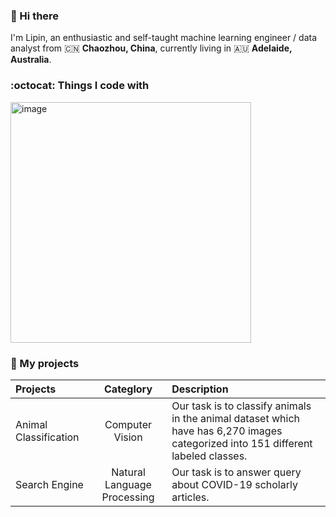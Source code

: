 ### 👋 Hi there 

I'm Lipin, an enthusiastic and self-taught machine learning engineer / data analyst  from 🇨🇳 **Chaozhou, China**, currently living in 🇦🇺 **Adelaide, Australia**.

### :octocat: Things I code with
<img width="385" alt="image" src="https://github.com/guolipin/guolipin/assets/134791744/d96f3393-af47-4033-8351-042b327d706a">

### 🌻 My projects
|  Projects      | Categlory | Description     |
| :---       |    :----:   |   :--- |
| Animal Classification | Computer Vision  | Our task is to classify animals in the animal dataset which have has 6,270 images categorized into 151 different labeled classes. |
| Search Engine   | Natural Language Processing | Our task is to answer query about COVID-19 scholarly articles.   |
   

    
